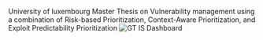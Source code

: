 University of luxembourg Master Thesis on 
Vulnerability management using a combination of Risk-based Prioritization, Context-Aware Prioritization, and Exploit Predictability Prioritization
![GT IS Dashboard](https://github.com/user-attachments/assets/e284527f-96ee-41e9-b77b-0d9ddcec90d1)
